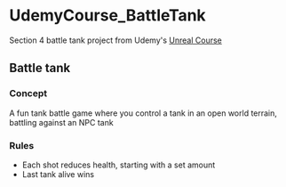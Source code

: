 # UdemyCourse_BattleTank
Section 4 battle tank project from Udemy's [Unreal Course](https://www.udemy.com/unrealcourse)

## Battle tank
### Concept 
A fun tank battle game where you control a tank in an open world terrain, battling against an NPC tank

### Rules
* Each shot reduces health, starting with a set amount
* Last tank alive wins
